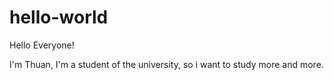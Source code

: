 # hello-world
Hello Everyone!

I'm Thuan, I'm a student of the university, so i want to study more and more.
